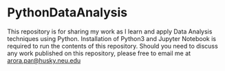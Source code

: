# PythonDataAnalysis

This repository is for sharing my work as I learn and apply Data Analysis techniques using Python.
Installation of Python3 and Jupyter Notebook is required to run the contents of this repository.
Should you need to discuss any work published on this repository, please free to email me at arora.par@husky.neu.edu
